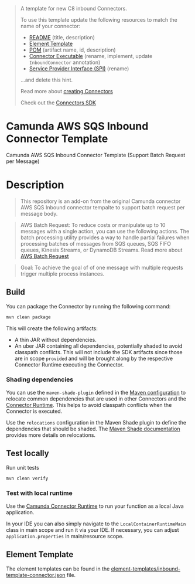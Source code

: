 > A template for new C8 inbound Connectors.
>
> To use this template update the following resources to match the name of your connector:
>
> * [README](./README.md) (title, description)
> * [Element Template](./element-templates/inbound-template-connector.json)
> * [POM](./pom.xml) (artifact name, id, description)
> * [Connector Executable](./src/main/java/io/camunda/connector/inbound/MyConnectorExecutable.java) (rename, implement, update `InboundConnector` annotation)
> * [Service Provider Interface (SPI)](./src/main/resources/META-INF/services/io.camunda.connector.api.inbound.InboundConnectorExecutable) (rename)
>
> ...and delete this hint.
> 
> Read more about [creating Connectors](https://docs.camunda.io/docs/components/connectors/custom-built-connectors/connector-sdk/#creating-a-custom-connector)
> 
> Check out the [Connectors SDK](https://github.com/camunda/connector-sdk)


# Camunda AWS SQS Inbound Connector Template

Camunda AWS SQS Inbound Connector Template (Support Batch Request per Message)

# Description

> This repository is an add-on from the original Camunda connector AWS SQS Inbound connector tempalte to support batch request per message body.

> AWS Batch Request: 
> To reduce costs or manipulate up to 10 messages with a single action, you can use the following actions. The batch processing utility provides a way to handle partial failures when processing batches of messages from SQS queues, SQS FIFO queues, Kinesis Streams, or DynamoDB Streams.
> Read more about [AWS Batch Request](https://docs.powertools.aws.dev/lambda/java/utilities/batch/)

> Goal:
> To achieve the goal of of one message with multiple requests trigger multiple process instances. 


## Build

You can package the Connector by running the following command:

```bash
mvn clean package
```

This will create the following artifacts:

- A thin JAR without dependencies.
- An uber JAR containing all dependencies, potentially shaded to avoid classpath conflicts. This will not include the SDK artifacts since those are in scope `provided` and will be brought along by the respective Connector Runtime executing the Connector.

### Shading dependencies

You can use the `maven-shade-plugin` defined in the [Maven configuration](./pom.xml) to relocate common dependencies
that are used in other Connectors and the [Connector Runtime](https://github.com/camunda-community-hub/spring-zeebe/tree/master/connector-runtime#building-connector-runtime-bundles).
This helps to avoid classpath conflicts when the Connector is executed. 

Use the `relocations` configuration in the Maven Shade plugin to define the dependencies that should be shaded.
The [Maven Shade documentation](https://maven.apache.org/plugins/maven-shade-plugin/examples/class-relocation.html) 
provides more details on relocations.

## Test locally

Run unit tests

```bash
mvn clean verify
```

### Test with local runtime

Use the [Camunda Connector Runtime](https://github.com/camunda-community-hub/spring-zeebe/tree/master/connector-runtime#building-connector-runtime-bundles) to run your function as a local Java application.

In your IDE you can also simply navigate to the `LocalContainerRuntimeMain` class in main scope and run it via your IDE.
If necessary, you can adjust `application.properties` in main/resource scope.

## Element Template

The element templates can be found in the [element-templates/inbound-template-connector.json](element-templates/inbound-template-connector.json) file.
